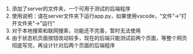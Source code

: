 1. 添加了server的文件夹，一个可用于测试的后端程序
2. 使用说明：请在server文件夹下运行app.py，如果使用vscode，“文件”->“打开文件夹"->”运行“
3. 对于本地搜索和联网搜索，功能还不完善，暂时无法使用
4. 由于状态机页面按钮改动较多，现在的后端只能测试前两个页面，等整个网页彻底写完，再设计针对后两个页面的后端程序
